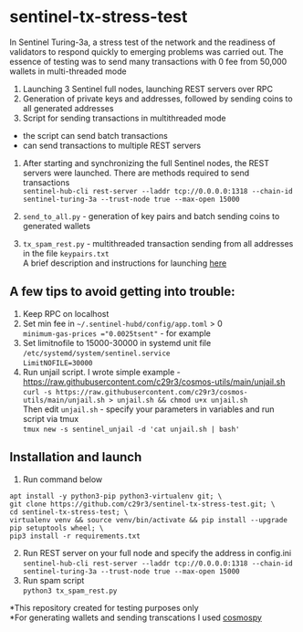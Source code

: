 # sentinel-tx-stress-test  
In Sentinel Turing-3a, a stress test of the network and the readiness of validators to respond quickly to emerging problems was carried out.
The essence of testing was to send many transactions with 0 fee from 50,000 wallets in multi-threaded mode    

1. Launching 3 Sentinel full nodes, launching REST servers over RPC  
2. Generation of private keys and addresses, followed by sending coins to all generated addresses  
3. Script for sending transactions in multithreaded mode  
- the script can send batch transactions  
- can send transactions to multiple REST servers  
 

1. After starting and synchronizing the full Sentinel nodes, the REST servers were launched. There are methods required to send transactions  
`sentinel-hub-cli rest-server --laddr tcp://0.0.0.0:1318 --chain-id sentinel-turing-3a --trust-node true --max-open 15000`

2. `send_to_all.py` - generation of key pairs and batch sending coins to generated wallets

3. `tx_spam_rest.py` - multithreaded transaction sending from all addresses in the file `keypairs.txt`  
A brief description and instructions for launching [here](https://github.com/c29r3/sentinel-tx-stress-test#installation-and-launch)

## A few tips to avoid getting into trouble:  
1. Keep RPC on localhost  
2. Set min fee in `~/.sentinel-hubd/config/app.toml` > 0  
`minimum-gas-prices ="0.0025tsent"` - for example  
3. Set limitnofile to 15000-30000 in systemd unit file `/etc/systemd/system/sentinel.service`  
`LimitNOFILE=30000`
4. Run unjail script. I wrote simple example - https://raw.githubusercontent.com/c29r3/cosmos-utils/main/unjail.sh  
`curl -s https://raw.githubusercontent.com/c29r3/cosmos-utils/main/unjail.sh > unjail.sh && chmod u+x unjail.sh`  
Then edit `unjail.sh` - specify your parameters in variables and run script via tmux  
`tmux new -s sentinel_unjail -d 'cat unjail.sh | bash'`  


## Installation and launch
1. Run command below  
```
apt install -y python3-pip python3-virtualenv git; \
git clone https://github.com/c29r3/sentinel-tx-stress-test.git; \
cd sentinel-tx-stress-test; \
virtualenv venv && source venv/bin/activate && pip install --upgrade pip setuptools wheel; \
pip3 install -r requirements.txt
```  
2. Run REST server on your full node and specify the address in config.ini  
`sentinel-hub-cli rest-server --laddr tcp://0.0.0.0:1318 --chain-id sentinel-turing-3a --trust-node true --max-open 15000`  
3. Run spam script  
`python3 tx_spam_rest.py`  

*This repository created for testing purposes only  
*For generating wallets and sending transcations I used [cosmospy](https://github.com/hukkinj1/cosmospy)
